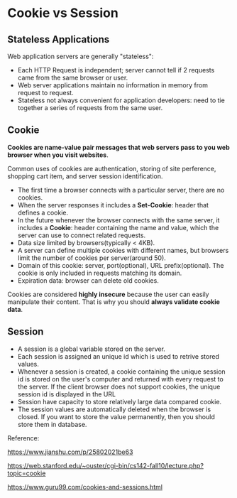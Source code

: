 # Cookie vs Session

## Stateless Applications

Web application servers are generally "stateless":

* Each HTTP Request is independent; server cannot tell if 2 requests came from the same browser or user.
* Web server applications maintain no information in memory from request to request.
* Stateless not always convenient for application developers: need to tie together a series of requests from the same user.

## Cookie

**Cookies are name-value pair messages that web servers pass to you web browser when you visit websites**.

Common uses of cookies are authentication, storing of site perference, shopping cart item, and server session identification.

* The first time a browser connects with a particular server, there are no cookies.
* When the server responses it includes a **Set-Cookie**: header that defines a cookie.
* In the future whenever the browser connects with the same server, it includes a **Cookie**: header containing the name and value, which the server can use to connect related requests.
* Data size limited by browsers(typically < 4KB).
* A server can define multiple cookies with different names, but browsers limit the number of cookies per server(around 50).
* Domain of this cookie: server, port(optional), URL prefix(optional). The cookie is only included in requests matching its domain.
* Expiration data: browser can delete old cookies.


Cookies are considered **highly insecure** because the user can easily manipulate their content. That is why you should **always validate cookie data**.

## Session

* A session is a global variable stored on the server.
* Each session is assigned an unique id which is used to retrive stored values.
* Whenever a session is created, a cookie containing the unique session id is stored on the user's computer and returned with every request to the server. If the client browser does not support cookies, the unique session id is displayed in the URL
* Session have capacity to store relatively large data compared cookie.
* The session values are automatically deleted when the browser is closed. If you want to store the value permanently, then you should store them in database.

Reference:

https://www.jianshu.com/p/25802021be63

https://web.stanford.edu/~ouster/cgi-bin/cs142-fall10/lecture.php?topic=cookie

https://www.guru99.com/cookies-and-sessions.html
  


